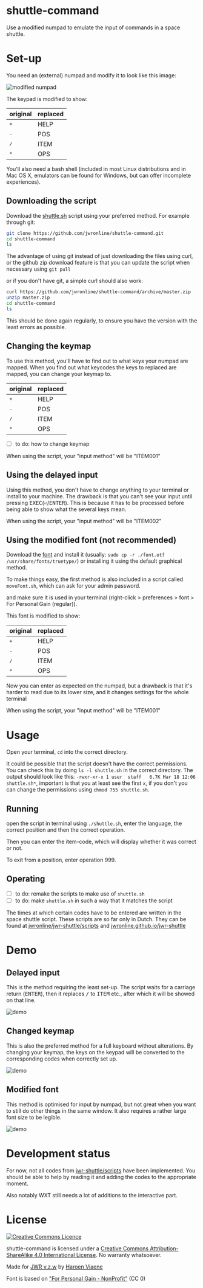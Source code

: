 # shuttle-command
Use a modified numpad to emulate the input of commands in a space shuttle.

# Set-up
You need an (external) numpad and modify it to look like this image:

![modified numpad](https://raw.githubusercontent.com/jwronline/shuttle-command/master/img/numpad.png)

The keypad is modified to show:

| original      | replaced |
| ------------- | -------- |
| <kbd>+</kbd>  | HELP     |
| <kbd>-</kbd>  | POS      |
| <kbd>/</kbd>  | ITEM     |
| <kbd>\*</kbd> | OPS      |

You'll also need a bash shell (included in most Linux distributions and in Mac OS X, emulators can be found for Windows, but can offer incomplete experiences).

## Downloading the script

Download the [shuttle.sh](https://github.com/jwronline/shuttle-command/blob/master/shuttle.sh) script using your preferred method. For example through git:

```sh
git clone https://github.com/jwronline/shuttle-command.git
cd shuttle-command
ls
```

The advantage of using git instead of just downloading the files using curl, or the github zip download feature is that you can update the script when necessary using `git pull`

or if you don't have git, a simple curl should also work:

```sh
curl https://github.com/jwronline/shuttle-command/archive/master.zip
unzip master.zip
cd shuttle-command
ls
```

This should be done again regularly, to ensure you have the version with the least errors as possible.

## Changing the keymap

To use this method, you'll have to find out to what keys your numpad are mapped. When you find out what keycodes the keys to replaced are mapped, you can change your keymap to.

| original     | replaced |
| ------------ | -------- |
| <kbd>+</kbd> | HELP     |
| <kbd>-</kbd> | POS      |
| <kbd>/</kbd> | ITEM     |
| <kbd>*</kbd> | OPS      |

- [ ] to do: how to change keymap

When using the script, your "input method" will be "ITEM001"

## Using the delayed input

Using this method, you don't have to change anything to your terminal or install to your machine. The drawback is that you can't see your input until pressing <kbd>EXEC</kbd>(<kbd>⏎</kbd>/<kbd>ENTER</kbd>). This is because it has to be processed before being able to show what the several keys mean.

When using the script, your "input method" will be "ITEM002"

## Using the modified font (not recommended)

Download the [font](https://github.com/jwronline/shuttle-command/blob/master/font.otf) and install it (usually: `sudo cp -r ./font.otf /usr/share/fonts/truetype/`) or installing it using the default graphical method.

To make things easy, the first method is also included in a script called `moveFont.sh`, which can ask for your admin password.

and make sure it is used in your terminal (right-click > preferences > font > For Personal Gain (regular)).

This font is modified to show:

| original     | replaced |
| ------------ | -------- |
| <kbd>+</kbd> | HELP     |
| <kbd>-</kbd> | POS      |
| <kbd>/</kbd> | ITEM     |
| <kbd>*</kbd> | OPS      |

Now you can enter as expected on the numpad, but a drawback is that it's harder to read due to its lower size, and it changes settings for the whole terminal

When using the script, your "input method" will be "ITEM001"

# Usage

Open your terminal, `cd` into the correct directory.

It could be possible that the script doesn't have the correct permissions. You can check this by doing `ls -l shuttle.sh` in the correct directory. The output should look like this: `-rwxr-xr-x 1 user  staff   6.7K Mar 18 12:06 shuttle.sh*`, important is that you at least see the first `x`, if you don't you can change the permissions using `chmod 755 shuttle.sh`.

## Running

open the script in terminal using `./shuttle.sh`, enter the language, the correct position and then the correct operation.

Then you can enter the item-code, which will display whether it was correct or not.

To exit from a position, enter operation 999.


## Operating

- [ ] to do: remake the scripts to make use of `shuttle.sh`
- [ ] to do: make `shuttle.sh` in such a way that it matches the script

The times at which certain codes have to be entered are written in the space shuttle script. These scripts are so far only in Dutch. They can be found at [jwronline/jwr-shuttle/scripts](http://github.com/jwronline/jwr-shuttle/tree/master/scripts) and [jwronline.github.io/jwr-shuttle](https://jwronline.github.io/jwr-shuttle)

# Demo
## Delayed input

This is the method requiring the least set-up. The script waits for a carriage return (<kbd>ENTER</kbd>), then it replaces <kbd>/</kbd> to <kbd>ITEM</kbd> etc., after which it will be showed on that line.

![demo](https://raw.githubusercontent.com/jwronline/shuttle-command/master/img/demo-del.png)

## Changed keymap

This is also the preferred method for a full keyboard without alterations. By changing your keymap, the keys on the keypad will be converted to the corresponding codes when correctly set up.

![demo](https://raw.githubusercontent.com/jwronline/shuttle-command/master/img/demo-keymap.png)

## Modified font

This method is optimised for input by numpad, but not great when you want to still do other things in the same window. It also requires a rather large font size to be legible.

![demo](https://raw.githubusercontent.com/jwronline/shuttle-command/master/img/demo-font.png)

# Development status

For now, not all codes from [jwr-shuttle/scripts](https://jwronline.github.io/jwr-shuttle) have been implemented. You should be able to help by reading it and adding the codes to the appropriate moment.

Also notably WXT still needs a lot of additions to the interactive part.

# License
[![Creative Commons Licence](https://i.creativecommons.org/l/by-sa/4.0/88x31.png)](http://creativecommons.org/licenses/by-sa/4.0/)

shuttle-command is licensed under a [Creative Commons Attribution-ShareAlike 4.0 International License](http://creativecommons.org/licenses/by-sa/4.0/). No warranty whatsoever.

Made for [JWR v.z.w](http://jwronline.be) by [Haroen Viaene](http://haroenv.github.io)


Font is based on ["For Personal Gain - NonProfit"](https://medium.com/portfolio-process/why-im-giving-my-typeface-away-for-free-466919f02d96) (CC 0)
